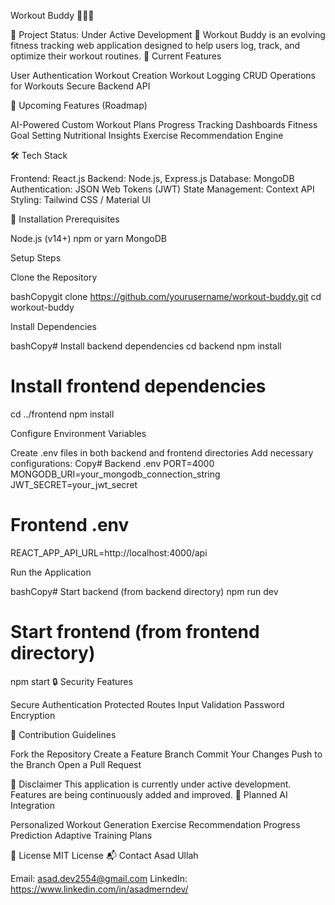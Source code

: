 Workout Buddy 💪🏋️‍♀️


🚧 Project Status: Under Active Development 🚧
Workout Buddy is an evolving fitness tracking web application designed to help users log, track, and optimize their workout routines.
🌟 Current Features



User Authentication
Workout Creation
Workout Logging
CRUD Operations for Workouts
Secure Backend API

🚀 Upcoming Features (Roadmap)

AI-Powered Custom Workout Plans
Progress Tracking Dashboards
Fitness Goal Setting
Nutritional Insights
Exercise Recommendation Engine

🛠 Tech Stack

Frontend: React.js
Backend: Node.js, Express.js
Database: MongoDB
Authentication: JSON Web Tokens (JWT)
State Management: Context API
Styling: Tailwind CSS / Material UI

🔧 Installation
Prerequisites

Node.js (v14+)
npm or yarn
MongoDB

Setup Steps

Clone the Repository

bashCopygit clone https://github.com/yourusername/workout-buddy.git
cd workout-buddy

Install Dependencies

bashCopy# Install backend dependencies
cd backend
npm install

# Install frontend dependencies
cd ../frontend
npm install

Configure Environment Variables


Create .env files in both backend and frontend directories
Add necessary configurations:
Copy# Backend .env
PORT=4000
MONGODB_URI=your_mongodb_connection_string
JWT_SECRET=your_jwt_secret

# Frontend .env
REACT_APP_API_URL=http://localhost:4000/api



Run the Application

bashCopy# Start backend (from backend directory)
npm run dev

# Start frontend (from frontend directory)
npm start
🔒 Security Features

Secure Authentication
Protected Routes
Input Validation
Password Encryption

🤝 Contribution Guidelines

Fork the Repository
Create a Feature Branch
Commit Your Changes
Push to the Branch
Open a Pull Request

📣 Disclaimer
This application is currently under active development. Features are being continuously added and improved.
🔬 Planned AI Integration

Personalized Workout Generation
Exercise Recommendation
Progress Prediction
Adaptive Training Plans

📝 License
MIT License
📬 Contact
Asad Ullah

Email: asad.dev2554@gmail.com
LinkedIn: https://www.linkedin.com/in/asadmerndev/
